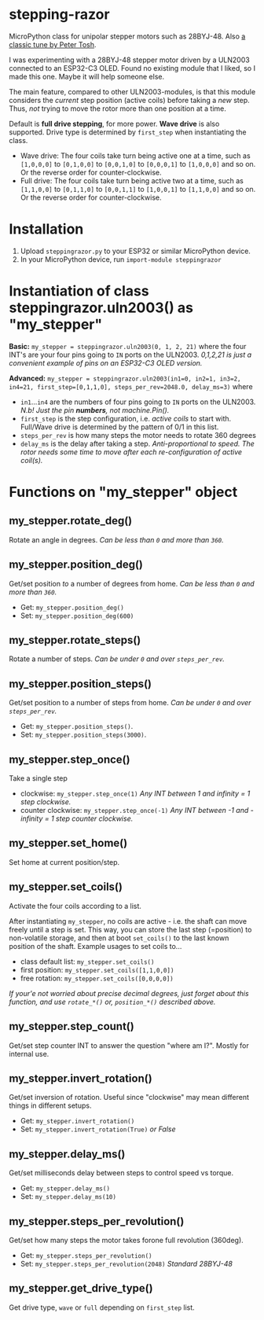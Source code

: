 # stepping-razor
MicroPython class for unipolar stepper motors such as 28BYJ-48. Also [a classic tune by Peter Tosh](https://youtu.be/watch?v=aLJFRgE4Ywk).

I was experimenting with a 28BYJ-48 stepper motor driven by a ULN2003 connected to an ESP32-C3 OLED. Found no existing module that I liked, so I made this one. Maybe it will help someone else.

The main feature, compared to other ULN2003-modules, is that this module considers the _current_ step position (active coils) before taking a _new_ step. Thus, _not_ trying to move the rotor more than one position at a time.

Default is **full drive stepping**, for more power. **Wave drive** is also supported. Drive type is determined by `first_step` when instantiating the class. 
- Wave drive: The four coils take turn being active one at a time, such as `[1,0,0,0]` to `[0,1,0,0]` to `[0,0,1,0]` to `[0,0,0,1]` to `[1,0,0,0]` and so on. Or the reverse order for counter-clockwise.
- Full drive: The four coils take turn being active two at a time, such as `[1,1,0,0]` to `[0,1,1,0]` to `[0,0,1,1]` to `[1,0,0,1]` to `[1,1,0,0]` and so on. Or the reverse order for counter-clockwise.

# Installation
1. Upload `steppingrazor.py` to your ESP32 or similar MicroPython device.
1. In your MicroPython device, run `import-module steppingrazor`

# Instantiation of class steppingrazor.uln2003() as "my_stepper"

**Basic:** `my_stepper = steppingrazor.uln2003(0, 1, 2, 21)` where the four INT's are your four pins going to `IN` ports on the ULN2003. _0,1,2,21 is just a convenient example of pins on an ESP32-C3 OLED version._

**Advanced:** `my_stepper = steppingrazor.uln2003(in1=0, in2=1, in3=2, in4=21, first_step=[0,1,1,0], steps_per_rev=2048.0, delay_ms=3)` where
- `in1`...`in4` are the numbers of four pins going to `IN` ports on the ULN2003. _N.b! Just the pin **numbers**, not machine.Pin()._
- `first_step` is the step configuration, i.e. _active coils_ to start with. Full/Wave drive is determined by the pattern of 0/1 in this list.
- `steps_per_rev` is how many steps the motor needs to rotate 360 degrees
- `delay_ms` is the delay after taking a step. _Anti-proportional to speed. The rotor needs some time to move after each re-configuration of active coil(s)._

# Functions on "my_stepper" object

## my_stepper.rotate_deg()
Rotate an angle in degrees. _Can be less than `0` and more than `360`._

## my_stepper.position_deg()
Get/set position _to_ a number of degrees from home. _Can be less than `0` and more than `360`._
- Get: `my_stepper.position_deg()`
- Set: `my_stepper.position_deg(600)`

## my_stepper.rotate_steps()
Rotate a number of steps. _Can be under `0` and over `steps_per_rev`._

## my_stepper.position_steps()
Get/set position to a number of steps from home. _Can be under `0` and over `steps_per_rev`._
- Get: `my_stepper.position_steps()`.
- Set: `my_stepper.position_steps(3000)`.

## my_stepper.step_once()
Take a single step 
- clockwise: `my_stepper.step_once(1)` _Any INT between 1 and infinity = 1 step clockwise._
- counter clockwise: `my_stepper.step_once(-1)` _Any INT between -1 and -infinity = 1 step counter clockwise._

## my_stepper.set_home()
Set home at current position/step.

## my_stepper.set_coils()
Activate the four coils according to a list. 

After instantiating `my_stepper`, no coils are active - i.e. the shaft can move freely until a step is set. This way, you can store the last step (=position) to non-volatile storage, and then at boot `set_coils()` to the last known position of the shaft. Example usages to set coils to...
- class default list: `my_stepper.set_coils()`
- first position: `my_stepper.set_coils([1,1,0,0])`
- free rotation: `my_stepper.set_coils([0,0,0,0])`

_If your'e not worried about precise decimal degrees, just forget about this function, and use `rotate_*()` or, `position_*()` described above._

## my_stepper.step_count()
Get/set step counter INT to answer the question "where am I?". Mostly for internal use.

## my_stepper.invert_rotation()
Get/set inversion of rotation. Useful since "clockwise" may mean different things in different setups.
- Get: `my_stepper.invert_rotation()`
- Set: `my_stepper.invert_rotation(True)` _or False_

## my_stepper.delay_ms()
Get/set milliseconds delay between steps to control speed vs torque.
- Get: `my_stepper.delay_ms()`
- Set: `my_stepper.delay_ms(10)`

## my_stepper.steps_per_revolution()
Get/set how many steps the motor takes forone full revolution (360deg).
- Get: `my_stepper.steps_per_revolution()`
- Set: `my_stepper.steps_per_revolution(2048)` _Standard 28BYJ-48_

## my_stepper.get_drive_type()
Get drive type, `wave` or `full` depending on `first_step` list.

